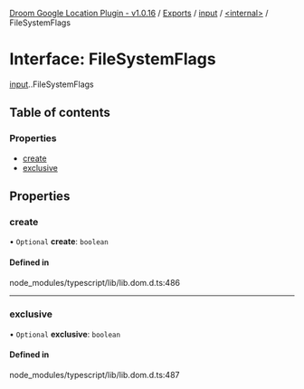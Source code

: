 [Droom Google Location Plugin - v1.0.16](../README.md) / [Exports](../modules.md) / [input](../modules/input.md) / [<internal\>](../modules/input._internal_.md) / FileSystemFlags

# Interface: FileSystemFlags

[input](../modules/input.md).[<internal>](../modules/input._internal_.md).FileSystemFlags

## Table of contents

### Properties

- [create](input._internal_.FileSystemFlags.md#create)
- [exclusive](input._internal_.FileSystemFlags.md#exclusive)

## Properties

### create

• `Optional` **create**: `boolean`

#### Defined in

node_modules/typescript/lib/lib.dom.d.ts:486

___

### exclusive

• `Optional` **exclusive**: `boolean`

#### Defined in

node_modules/typescript/lib/lib.dom.d.ts:487
